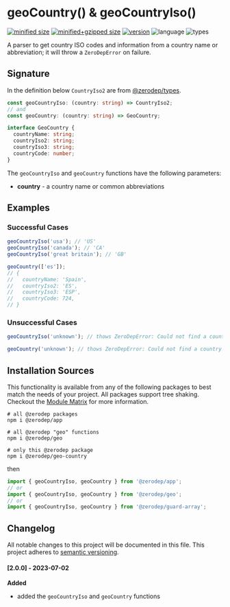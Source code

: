 # geoCountry() & geoCountryIso()

[![minified size](https://img.shields.io/bundlephobia/min/@zerodep/geo-country?style=flat-square&color=blue)](https://bundlephobia.com/package/@zerodep/geo-country)
[![minified+gzipped size](https://img.shields.io/bundlephobia/minzip/@zerodep/geo-country?style=flat-square&color=blue)](https://bundlephobia.com/package/@zerodep/geo-country)
[![version](https://img.shields.io/npm/v/@zerodep/geo-country?style=flat-square&color=blue)](https://www.npmjs.com/package/@zerodep/geo-country)
![language](https://img.shields.io/badge/typescript-100%25-blue?style=flat-square)
![types](https://img.shields.io/badge/types-included-blue?style=flat-square)

A parser to get country ISO codes and information from a country name or abbreviation; it will throw a `ZeroDepError` on failure.

## Signature

In the definition below `CountryIso2` are from [@zerodep/types](/types.md).

```typescript
const geoCountryIso: (country: string) => CountryIso2;
// and
const geoCountry: (country: string) => GeoCountry;

interface GeoCountry {
  countryName: string;
  countryIso2: string;
  countryIso3: string;
  countryCode: number;
}
```

The `geoCountryIso` and `geoCountry` functions have the following parameters:

- **country** - a country name or common abbreviations

## Examples

### Successful Cases

```javascript
geoCountryIso('usa'); // 'US'
geoCountryIso('canada'); // 'CA'
geoCountryIso('great britain'); // 'GB'

geoCountry(['es']);
// {
//   countryName: 'Spain',
//   countryIso2: 'ES',
//   countryIso3: 'ESP',
//   countryCode: 724,
// }
```

### Unsuccessful Cases

```javascript
geoCountryIso('unknown'); // thows ZeroDepError: Could not find a country for "UNKNOWN"

geoCountry('unknown'); // thows ZeroDepError: Could not find a country for "UNKNOWN"
```

## Installation Sources

This functionality is available from any of the following packages to best match the needs of your project. All packages support tree shaking. Checkout the [Module Matrix](/) for more information.

```shell
# all @zerodep packages
npm i @zerodep/app

# all @zerodep "geo" functions
npm i @zerodep/geo

# only this @zerodep package
npm i @zerodep/geo-country
```

then

```javascript
import { geoCountryIso, geoCountry } from '@zerodep/app';
// or
import { geoCountryIso, geoCountry } from '@zerodep/geo';
// or
import { geoCountryIso, geoCountry } from '@zerodep/guard-array';
```

## Changelog

All notable changes to this project will be documented in this file. This project adheres to [semantic versioning](https://semver.org/spec/v2.0.0.html).

#### [2.0.0] - 2023-07-02

**Added**

- added the `geoCountryIso` and `geoCountry` functions
